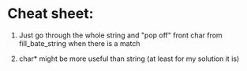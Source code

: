 # Cheat sheet:
1. Just go through the whole string and "pop off" front char from fill_bate_string when there is a match 

2. char* might be more useful than string (at least for my solution it is)
